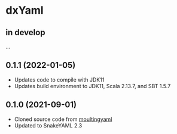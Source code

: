 # dxYaml

## in develop

...

## 0.1.1 (2022-01-05)

* Updates code to compile with JDK11
* Updates build environment to JDK11, Scala 2.13.7, and SBT 1.5.7

## 0.1.0 (2021-09-01)

* Cloned source code from [moultingyaml](https://github.com/jcazevedo/moultingyaml)
* Updated to SnakeYAML 2.3